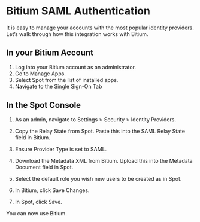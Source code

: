 # Bitium SAML Authentication

It is easy to manage your accounts with the most popular identity providers. Let’s walk through how this integration works with Bitium.

## In your Bitium Account
1. Log into your Bitium account as an administrator.
2. Go to Manage Apps.
3. Select Spot from the list of installed apps.
4. Navigate to the Single Sign-On Tab

## In the Spot Console
1. As an admin, navigate to Settings > Security > Identity Providers.



2. Copy the Relay State from Spot. Paste this into the SAML Relay State field in Bitium.
3. Ensure Provider Type is set to SAML.
4. Download the Metadata XML from Bitium. Upload this into the Metadata Document field in Spot.
5. Select the default role you wish new users to be created as in Spot.
6. In Bitium, click Save Changes.
7. In Spot, click Save.

You can now use Bitium.
